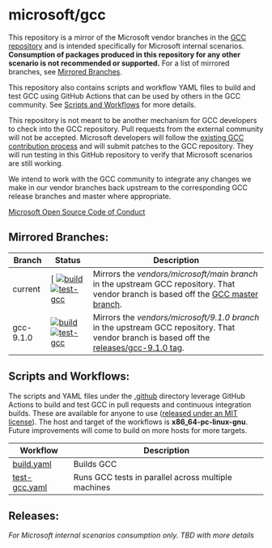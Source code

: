 # microsoft/gcc

This repository is a mirror of the Microsoft vendor branches in the [GCC repository](https://gcc.gnu.org/git/gcc.git) and is intended specifically for Microsoft internal scenarios. **Consumption of packages produced in this repository for any other scenario is not recommended or supported.** For a list of mirrored branches, see [Mirrored Branches](#mirrored-branches).

This repository also contains scripts and workflow YAML files to build and test GCC using GitHub Actions that can be used by others in the GCC community. See [Scripts and Workflows](#scripts-and-workflows) for more details.

This repository is not meant to be another mechanism for GCC developers to check into the GCC repository. Pull requests from the external community will not be accepted. Microsoft developers will follow the [existing GCC contribution process](https://gcc.gnu.org/contribute.html) and will submit patches to the GCC repository. They will run testing in this GitHub repository to verify that Microsoft scenarios are still working. 

We intend to work with the GCC community to integrate any changes we make in our vendor branches back upstream to the corresponding GCC release branches and master where appropriate.

[Microsoft Open Source Code of Conduct](https://opensource.microsoft.com/codeofconduct)

## Mirrored Branches: 

| Branch | Status | Description |
| --- | --- | --- |
| current | [ [![build](https://github.com/microsoft/gcc/actions/workflows/build.yaml/badge.svg?branch=current)](https://github.com/microsoft/gcc/actions/workflows/build.yaml) [![test-gcc](https://github.com/microsoft/gcc/actions/workflows/test-gcc.yaml/badge.svg?branch=current)](https://github.com/microsoft/gcc/actions/workflows/test-gcc.yaml) | Mirrors the *vendors/microsoft/main branch* in the upstream GCC repository. That vendor branch is based off the [GCC master branch](https://gcc.gnu.org/git/?p=gcc.git;a=shortlog;h=refs/heads/master).
| gcc-9.1.0 | [![build](https://github.com/microsoft/gcc/actions/workflows/build.yaml/badge.svg?branch=gcc-9.1.0)](https://github.com/microsoft/gcc/actions/workflows/build.yaml) [![test-gcc](https://github.com/microsoft/gcc/actions/workflows/test-gcc.yaml/badge.svg?branch=gcc-9.1.0)](https://github.com/microsoft/gcc/actions/workflows/test-gcc.yaml) | Mirrors the *vendors/microsoft/9.1.0 branch* in the upstream GCC repository. That vendor branch is based off the [releases/gcc-9.1.0 tag](https://gcc.gnu.org/git/?p=gcc.git;a=shortlog;h=releases/gcc-9.1.0).

## Scripts and Workflows:

The scripts and YAML files under the [.github](.github) directory leverage GitHub Actions to build and test GCC in pull requests and continuous integration builds. These are available for anyone to use ([released under an MIT license](.github/LICENSE.txt)). The host and target of the workflows is **x86_64-pc-linux-gnu**. Future improvements will come to build on more hosts for more targets.

| Workflow | Description |
| --- | --- |
| [build.yaml](.github/workflows/build.yaml) | Builds GCC |
| [test-gcc.yaml](.github/workflows/test-gcc.yaml) | Runs GCC tests in parallel across multiple machines |

## Releases:
*For Microsoft internal scenarios consumption only. TBD with more details*

